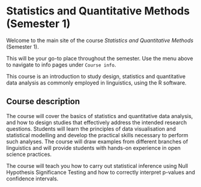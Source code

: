 
<!-- README.md is generated from README.Rmd. Please edit that file -->

# Statistics and Quantitative Methods (Semester 1)

<!-- badges: start -->
<!-- badges: end -->

Welcome to the main site of the course *Statistics and Quantitative
Methods* (Semester 1).

This will be your go-to place throughout the semester. Use the menu
above to navigate to info pages under `Course info`.

This course is an introduction to study design, statistics and
quantitative data analysis as commonly employed in linguistics, using
the R software.

## Course description

The course will cover the basics of statistics and quantitative data
analysis, and how to design studies that effectively address the
intended research questions. Students will learn the principles of data
visualisation and statistical modelling and develop the practical skills
necessary to perform such analyses. The course will draw examples from
different branches of linguistics and will provide students with
hands-on experience in open science practices.

The course will teach you how to carry out statistical inference using
Null Hypothesis Significance Testing and how to correctly interpret
p-values and confidence intervals.
